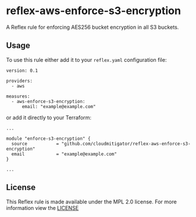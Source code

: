 # reflex-aws-enforce-s3-encryption
A Reflex rule for enforcing AES256 bucket encryption in all S3 buckets.

## Usage
To use this rule either add it to your `reflex.yaml` configuration file:  
```
version: 0.1

providers:
  - aws

measures:
  - aws-enforce-s3-encryption:
      email: "example@example.com"
```

or add it directly to your Terraform:  
```
...

module "enforce-s3-encryption" {
  source           = "github.com/cloudmitigator/reflex-aws-enforce-s3-encryption"
  email            = "example@example.com"
}

...
```

## License
This Reflex rule is made available under the MPL 2.0 license. For more information view the [LICENSE](https://github.com/cloudmitigator/reflex-aws-enforce-s3-encryption/blob/master/LICENSE)
